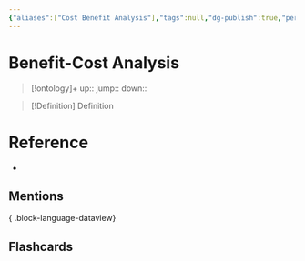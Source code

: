 ```yaml
---
{"aliases":["Cost Benefit Analysis"],"tags":null,"dg-publish":true,"permalink":"/cards/benefit-cost-analysis/","dgPassFrontmatter":true}
---
```


# Benefit-Cost Analysis

> [!ontology]+
> up:: 
> jump:: 
> down:: 

> [!Definition] Definition
> 

# Reference
- 

## Mentions

{ .block-language-dataview}

## Flashcards
